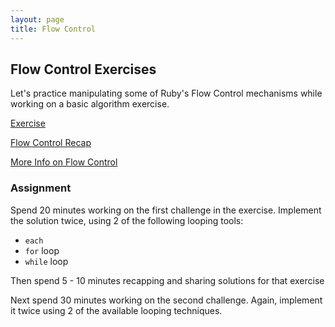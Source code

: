 ```yaml
---
layout: page
title: Flow Control
---
```



## Flow Control Exercises

Let's practice manipulating some of Ruby's Flow Control mechanisms while working on a basic algorithm exercise.

[Exercise](https://github.com/turingschool/challenges/blob/master/simple_searches.markdown)

[Flow Control Recap](https://github.com/turingschool/lesson_plans/blob/master/ruby_01-object_oriented_programming_with_ruby/flow_control.markdown)

[More Info on Flow Control](http://zetcode.com/lang/rubytutorial/flowcontrol/)

### Assignment

Spend 20 minutes working on the first challenge in the exercise. Implement the solution twice, using 2 of the following looping tools:

* `each`
* `for` loop
* `while` loop

Then spend 5 - 10 minutes recapping and sharing solutions for that exercise

Next spend 30 minutes working on the second challenge. Again, implement it twice using 2 of the available looping techniques.
